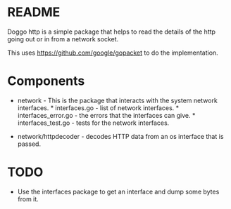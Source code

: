 # README

Doggo http is a simple package that helps to read the details of the http going out or in from a network socket.

This uses https://github.com/google/gopacket to do the implementation.

# Components 

* network - This is the package that interacts with the system network interfaces.
        * interfaces.go - list of network interfaces. 
        * interfaces_error.go - the errors that the interfaces can give.
        * interfaces_test.go - tests for the network interfaces. 

* network/httpdecoder - decodes HTTP data from an os interface that is passed.

# TODO

* Use the interfaces package to get an interface and dump some bytes from it. 
